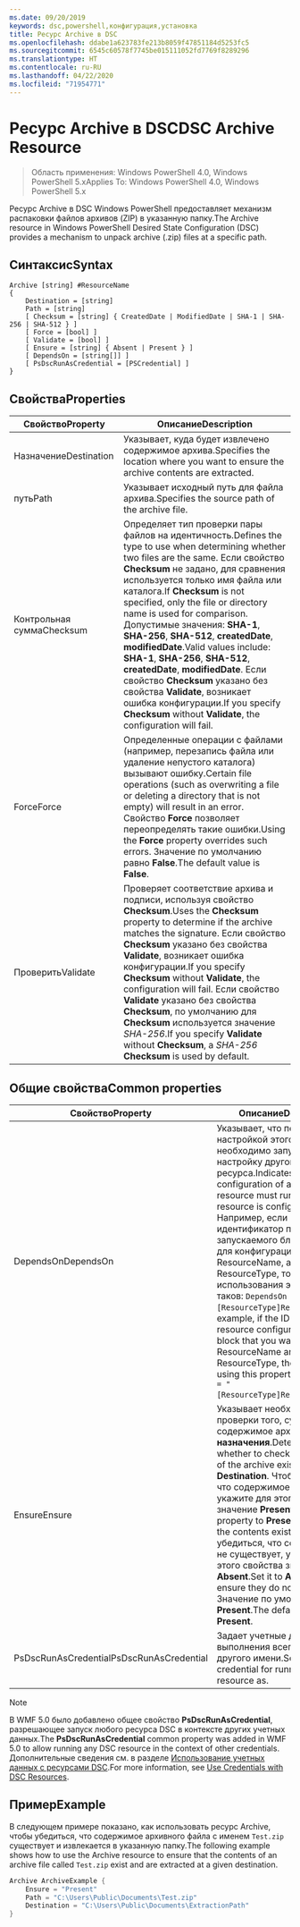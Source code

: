 ```yaml
---
ms.date: 09/20/2019
keywords: dsc,powershell,конфигурация,установка
title: Ресурс Archive в DSC
ms.openlocfilehash: ddabe1a623783fe213b8059f47851184d5253fc5
ms.sourcegitcommit: 6545c60578f7745be015111052fd7769f8289296
ms.translationtype: HT
ms.contentlocale: ru-RU
ms.lasthandoff: 04/22/2020
ms.locfileid: "71954771"
---
```

# <a name="dsc-archive-resource"></a><span data-ttu-id="ce621-103">Ресурс Archive в DSC</span><span class="sxs-lookup"><span data-stu-id="ce621-103">DSC Archive Resource</span></span>

> <span data-ttu-id="ce621-104">Область применения: Windows PowerShell 4.0, Windows PowerShell 5.x</span><span class="sxs-lookup"><span data-stu-id="ce621-104">Applies To: Windows PowerShell 4.0, Windows PowerShell 5.x</span></span>

<span data-ttu-id="ce621-105">Ресурс Archive в DSC Windows PowerShell предоставляет механизм распаковки файлов архивов (ZIP) в указанную папку.</span><span class="sxs-lookup"><span data-stu-id="ce621-105">The Archive resource in Windows PowerShell Desired State Configuration (DSC) provides a mechanism to unpack archive (.zip) files at a specific path.</span></span>

## <a name="syntax"></a><span data-ttu-id="ce621-106">Синтаксис</span><span class="sxs-lookup"><span data-stu-id="ce621-106">Syntax</span></span>

```Syntax
Archive [string] #ResourceName
{
    Destination = [string]
    Path = [string]
    [ Checksum = [string] { CreatedDate | ModifiedDate | SHA-1 | SHA-256 | SHA-512 } ]
    [ Force = [bool] ]
    [ Validate = [bool] ]
    [ Ensure = [string] { Absent | Present } ]
    [ DependsOn = [string[]] ]
    [ PsDscRunAsCredential = [PSCredential] ]
}
```

## <a name="properties"></a><span data-ttu-id="ce621-107">Свойства</span><span class="sxs-lookup"><span data-stu-id="ce621-107">Properties</span></span>

|<span data-ttu-id="ce621-108">Свойство</span><span class="sxs-lookup"><span data-stu-id="ce621-108">Property</span></span> |<span data-ttu-id="ce621-109">Описание</span><span class="sxs-lookup"><span data-stu-id="ce621-109">Description</span></span> |
|---|---|
|<span data-ttu-id="ce621-110">Назначение</span><span class="sxs-lookup"><span data-stu-id="ce621-110">Destination</span></span> |<span data-ttu-id="ce621-111">Указывает, куда будет извлечено содержимое архива.</span><span class="sxs-lookup"><span data-stu-id="ce621-111">Specifies the location where you want to ensure the archive contents are extracted.</span></span> |
|<span data-ttu-id="ce621-112">путь</span><span class="sxs-lookup"><span data-stu-id="ce621-112">Path</span></span> |<span data-ttu-id="ce621-113">Указывает исходный путь для файла архива.</span><span class="sxs-lookup"><span data-stu-id="ce621-113">Specifies the source path of the archive file.</span></span> |
|<span data-ttu-id="ce621-114">Контрольная сумма</span><span class="sxs-lookup"><span data-stu-id="ce621-114">Checksum</span></span> |<span data-ttu-id="ce621-115">Определяет тип проверки пары файлов на идентичность.</span><span class="sxs-lookup"><span data-stu-id="ce621-115">Defines the type to use when determining whether two files are the same.</span></span> <span data-ttu-id="ce621-116">Если свойство **Checksum** не задано, для сравнения используется только имя файла или каталога.</span><span class="sxs-lookup"><span data-stu-id="ce621-116">If **Checksum** is not specified, only the file or directory name is used for comparison.</span></span> <span data-ttu-id="ce621-117">Допустимые значения: **SHA-1**, **SHA-256**, **SHA-512**, **createdDate**, **modifiedDate**.</span><span class="sxs-lookup"><span data-stu-id="ce621-117">Valid values include: **SHA-1**, **SHA-256**, **SHA-512**, **createdDate**, **modifiedDate**.</span></span> <span data-ttu-id="ce621-118">Если свойство **Checksum** указано без свойства **Validate**, возникает ошибка конфигурации.</span><span class="sxs-lookup"><span data-stu-id="ce621-118">If you specify **Checksum** without **Validate**, the configuration will fail.</span></span> |
|<span data-ttu-id="ce621-119">Force</span><span class="sxs-lookup"><span data-stu-id="ce621-119">Force</span></span> |<span data-ttu-id="ce621-120">Определенные операции с файлами (например, перезапись файла или удаление непустого каталога) вызывают ошибку.</span><span class="sxs-lookup"><span data-stu-id="ce621-120">Certain file operations (such as overwriting a file or deleting a directory that is not empty) will result in an error.</span></span> <span data-ttu-id="ce621-121">Свойство **Force** позволяет переопределять такие ошибки.</span><span class="sxs-lookup"><span data-stu-id="ce621-121">Using the **Force** property overrides such errors.</span></span> <span data-ttu-id="ce621-122">Значение по умолчанию равно **False**.</span><span class="sxs-lookup"><span data-stu-id="ce621-122">The default value is **False**.</span></span> |
|<span data-ttu-id="ce621-123">Проверить</span><span class="sxs-lookup"><span data-stu-id="ce621-123">Validate</span></span>| <span data-ttu-id="ce621-124">Проверяет соответствие архива и подписи, используя свойство **Checksum**.</span><span class="sxs-lookup"><span data-stu-id="ce621-124">Uses the **Checksum** property to determine if the archive matches the signature.</span></span> <span data-ttu-id="ce621-125">Если свойство **Checksum** указано без свойства **Validate**, возникает ошибка конфигурации.</span><span class="sxs-lookup"><span data-stu-id="ce621-125">If you specify **Checksum** without **Validate**, the configuration will fail.</span></span> <span data-ttu-id="ce621-126">Если свойство **Validate** указано без свойства **Checksum**, по умолчанию для **Checksum** используется значение _SHA-256_.</span><span class="sxs-lookup"><span data-stu-id="ce621-126">If you specify **Validate** without **Checksum**, a _SHA-256_ **Checksum** is used by default.</span></span> |

## <a name="common-properties"></a><span data-ttu-id="ce621-127">Общие свойства</span><span class="sxs-lookup"><span data-stu-id="ce621-127">Common properties</span></span>

|<span data-ttu-id="ce621-128">Свойство</span><span class="sxs-lookup"><span data-stu-id="ce621-128">Property</span></span> |<span data-ttu-id="ce621-129">Описание</span><span class="sxs-lookup"><span data-stu-id="ce621-129">Description</span></span> |
|---|---|
|<span data-ttu-id="ce621-130">DependsOn</span><span class="sxs-lookup"><span data-stu-id="ce621-130">DependsOn</span></span> |<span data-ttu-id="ce621-131">Указывает, что перед настройкой этого ресурса необходимо запустить настройку другого ресурса.</span><span class="sxs-lookup"><span data-stu-id="ce621-131">Indicates that the configuration of another resource must run before this resource is configured.</span></span> <span data-ttu-id="ce621-132">Например, если идентификатор первого запускаемого блока сценария для конфигурации ресурса — ResourceName, а его тип — ResourceType, то синтаксис использования этого свойства таков: `DependsOn = "[ResourceType]ResourceName"`.</span><span class="sxs-lookup"><span data-stu-id="ce621-132">For example, if the ID of the resource configuration script block that you want to run first is ResourceName and its type is ResourceType, the syntax for using this property is `DependsOn = "[ResourceType]ResourceName"`.</span></span> |
|<span data-ttu-id="ce621-133">Ensure</span><span class="sxs-lookup"><span data-stu-id="ce621-133">Ensure</span></span> |<span data-ttu-id="ce621-134">Указывает необходимость проверки того, существует ли содержимое архива в **папке назначения**.</span><span class="sxs-lookup"><span data-stu-id="ce621-134">Determines whether to check if the content of the archive exists at the **Destination**.</span></span> <span data-ttu-id="ce621-135">Чтобы убедиться, что содержимое существует, укажите для этого свойства значение **Present**.</span><span class="sxs-lookup"><span data-stu-id="ce621-135">Set this property to **Present** to ensure the contents exist.</span></span> <span data-ttu-id="ce621-136">Чтобы убедиться, что содержимого не существует, укажите для этого свойства значение **Absent**.</span><span class="sxs-lookup"><span data-stu-id="ce621-136">Set it to **Absent** to ensure they do not exist.</span></span> <span data-ttu-id="ce621-137">Значение по умолчанию — **Present**.</span><span class="sxs-lookup"><span data-stu-id="ce621-137">The default value is **Present**.</span></span> |
|<span data-ttu-id="ce621-138">PsDscRunAsCredential</span><span class="sxs-lookup"><span data-stu-id="ce621-138">PsDscRunAsCredential</span></span> |<span data-ttu-id="ce621-139">Задает учетные данные для выполнения всего ресурса от другого имени.</span><span class="sxs-lookup"><span data-stu-id="ce621-139">Sets the credential for running the entire resource as.</span></span> |

> [!NOTE]
> <span data-ttu-id="ce621-140">В WMF 5.0 было добавлено общее свойство **PsDscRunAsCredential**, разрешающее запуск любого ресурса DSC в контексте других учетных данных.</span><span class="sxs-lookup"><span data-stu-id="ce621-140">The **PsDscRunAsCredential** common property was added in WMF 5.0 to allow running any DSC resource in the context of other credentials.</span></span> <span data-ttu-id="ce621-141">Дополнительные сведения см. в разделе [Использование учетных данных с ресурсами DSC](../../../configurations/runasuser.md).</span><span class="sxs-lookup"><span data-stu-id="ce621-141">For more information, see [Use Credentials with DSC Resources](../../../configurations/runasuser.md).</span></span>

## <a name="example"></a><span data-ttu-id="ce621-142">Пример</span><span class="sxs-lookup"><span data-stu-id="ce621-142">Example</span></span>

<span data-ttu-id="ce621-143">В следующем примере показано, как использовать ресурс Archive, чтобы убедиться, что содержимое архивного файла с именем `Test.zip` существует и извлекается в указанную папку.</span><span class="sxs-lookup"><span data-stu-id="ce621-143">The following example shows how to use the Archive resource to ensure that the contents of an archive file called `Test.zip` exist and are extracted at a given destination.</span></span>

```powershell
Archive ArchiveExample {
    Ensure = "Present"
    Path = "C:\Users\Public\Documents\Test.zip"
    Destination = "C:\Users\Public\Documents\ExtractionPath"
}
```
